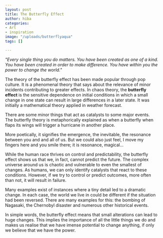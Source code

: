 ```yaml
---
layout: post
title: The Butterfly Effect
author: hiba
categories:
- Art
- inspiration
image: "/uploads/butterflyaqua"
tags: []

---
```

_"Every single thing you do matters. You have been created as one of a kind. You have been created in order to make difference. You have within you the power to change the world."_

The theory of the butterfly effect has been made popular through pop culture. It is a phenomenal theory that says about the relevance of minor incidents contributing to greater effects. In chaos theory, the **butterfly effect** is the sensitive dependence on initial conditions in which a small change in one state can result in large differences in a later state. It was initially a mathematical theory applied in weather forecast.

There are some minor things that act as catalysts to some major events. The butterfly theory is metaphorically explained as when a butterfly when flaps its wings will trigger a hurricane in another place. 

More poetically, it signifies the emergence, the inevitable, the resonance between you and and all of us. But we could also just feel, I move my fingers here and you smile there; it is resonance, magical...

While the human race thrives on control and predictability, the butterfly effect shows us that we, in fact, cannot predict the future. The complex universe around us is chaotic and vulnerable to even the smallest of changes. As humans, we can only identify catalysts that react to these conditions. However, if we try to control or predict outcomes, more often than not, it will result in failure.

Many examples exist of instances where a tiny detail led to a dramatic change. In each case, the world we live in could be different if the situation had been reversed. There are many examples for this: the bombing of Nagasaki, the Chernobyl disaster and  numerous other historical events.

In simple words, the butterfly effect means that small alterations can lead to huge changes. This implies the importance of all the little things we do and makes us realise that we have imense potential to change anything, if only we believe that we have the power.